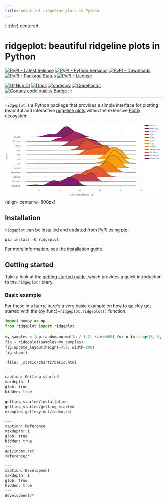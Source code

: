 ```yaml
---
title: beautiful ridgeline plots in Python
---
```


:::{div} centered
# ridgeplot: beautiful ridgeline plots in Python

[![PyPI - Latest Release](https://img.shields.io/pypi/v/ridgeplot)](https://pypi.org/project/ridgeplot/)
[![PyPI - Python Versions](https://img.shields.io/pypi/pyversions/ridgeplot)](https://pypi.org/project/ridgeplot/)
[![PyPI - Downloads](https://img.shields.io/pypi/dm/ridgeplot)](https://pypi.org/project/ridgeplot/)
[![PyPI - Package Status](https://img.shields.io/pypi/status/ridgeplot.svg)](https://pypi.org/project/ridgeplot/)
[![PyPI - License](https://img.shields.io/pypi/l/ridgeplot)](https://github.com/tpvasconcelos/ridgeplot/blob/main/LICENSE)

[![GitHub CI](https://github.com/tpvasconcelos/ridgeplot/actions/workflows/ci.yaml/badge.svg)](https://github.com/tpvasconcelos/ridgeplot/actions/workflows/ci.yaml/)
[![Docs](https://readthedocs.org/projects/ridgeplot/badge/?version=latest&style=flat)](https://ridgeplot.readthedocs.io/en/latest/)
[![codecov](https://codecov.io/gh/tpvasconcelos/ridgeplot/branch/main/graph/badge.svg)](https://codecov.io/gh/tpvasconcelos/ridgeplot)
[![CodeFactor](https://www.codefactor.io/repository/github/tpvasconcelos/ridgeplot/badge)](https://www.codefactor.io/repository/github/tpvasconcelos/ridgeplot)
[![Codacy code quality Badge](https://app.codacy.com/project/badge/Grade/e21652ac49874b6f94ed3c9b7ac77021)](https://app.codacy.com/gh/tpvasconcelos/ridgeplot/dashboard?utm_source=gh&utm_medium=referral&utm_content=&utm_campaign=Badge_grade)
:::

-----------------

`ridgeplot` is a Python package that provides a simple interface for plotting beautiful and interactive [ridgeline plots](getting_started/getting_started.md) within the extensive [Plotly](https://plotly.com/python/) ecosystem.

![ridgeplot - beautiful ridgeline plots in Python](_static/img/hero.png){align=center w=800px}

<h2>Installation</h2>

`ridgeplot` can be installed and updated from [PyPi](https://pypi.org/project/ridgeplot/) using [pip](https://pip.pypa.io/en/stable/quickstart/):

```shell
pip install -U ridgeplot
```

For more information, see the [installation guide](getting_started/installation).

<h2>Getting started</h2>

Take a look at the [getting started guide](getting_started/getting_started), which provides a quick introduction to the `ridgeplot` library.

<h3>Basic example</h3>

For those in a hurry, here's a very basic example on how to quickly get started with the {py:func}`~ridgeplot.ridgeplot()` function.

```python
import numpy as np
from ridgeplot import ridgeplot

my_samples = [np.random.normal(n / 1.2, size=600) for n in range(8, 0, -1)]
fig = ridgeplot(samples=my_samples)
fig.update_layout(height=450, width=800)
fig.show()
```

```{raw} html
:file: _static/charts/basic.html
```

```{toctree}
---
caption: Getting started
maxdepth: 1
glob: true
hidden: true
---
getting_started/installation
getting_started/getting_started
examples_gallery_out/index.rst
```

```{toctree}
---
caption: Reference
maxdepth: 1
glob: true
hidden: true
---
api/index.rst
reference/*
```

```{toctree}
---
caption: Development
maxdepth: 1
glob: true
hidden: true
---
development/*
```
